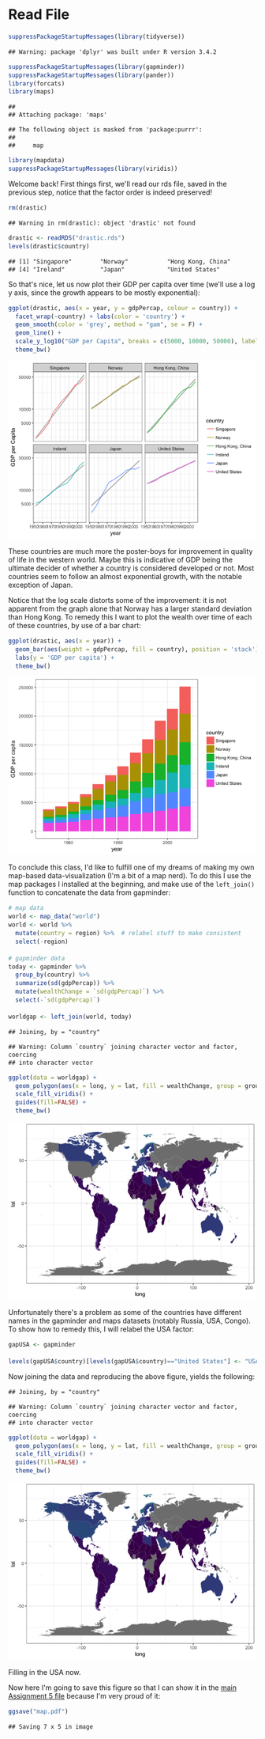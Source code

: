 # Read File


```r
suppressPackageStartupMessages(library(tidyverse))
```

```
## Warning: package 'dplyr' was built under R version 3.4.2
```

```r
suppressPackageStartupMessages(library(gapminder))
suppressPackageStartupMessages(library(pander))
library(forcats)
library(maps)
```

```
## 
## Attaching package: 'maps'
```

```
## The following object is masked from 'package:purrr':
## 
##     map
```

```r
library(mapdata)
suppressPackageStartupMessages(library(viridis))
```

Welcome back! First things first, we'll read our rds file, saved in the previous step, notice that the factor order is indeed preserved!


```r
rm(drastic)
```

```
## Warning in rm(drastic): object 'drastic' not found
```

```r
drastic <- readRDS("drastic.rds")
levels(drastic$country)
```

```
## [1] "Singapore"        "Norway"           "Hong Kong, China"
## [4] "Ireland"          "Japan"            "United States"
```

So that's nice, let us now plot their GDP per capita over time (we'll use a log y axis, since the growth appears to be mostly exponential):


```r
ggplot(drastic, aes(x = year, y = gdpPercap, colour = country)) + 
  facet_wrap(~country) + labs(color = 'country') + 
  geom_smooth(color = 'grey', method = "gam", se = F) +
  geom_line() + 
  scale_y_log10("GDP per Capita", breaks = c(5000, 10000, 50000), labels = c(5000, 10000, 50000)) +
  theme_bw()
```

![](readfile_files/figure-html/unnamed-chunk-3-1.png)<!-- -->

These countries are much more the poster-boys for improvement in quality of life in the western world. Maybe this is indicative of GDP being the ultimate decider of whether a country is considered developed or not. Most countries seem to follow an almost exponential growth, with the notable exception of Japan. 

Notice that the log scale distorts some of the improvement: it is not apparent from the graph alone that Norway has a larger standard deviation than Hong Kong. To remedy this I want to plot the wealth over time of each of these countries, by use of a bar chart:


```r
ggplot(drastic, aes(x = year)) + 
  geom_bar(aes(weight = gdpPercap, fill = country), position = 'stack') +
  labs(y = 'GDP per capita') +
  theme_bw()
```

![](readfile_files/figure-html/unnamed-chunk-4-1.png)<!-- -->

To conclude this class, I'd like to fulfill one of my dreams of making my own map-based data-visualization (I'm a bit of a map nerd). To do this I use the map packages I installed at the beginning, and make use of the `left_join()` function to concatenate the data from gapminder:


```r
# map data
world <- map_data("world")
world <- world %>% 
  mutate(country = region) %>%  # relabel stuff to make consistent
  select(-region)

# gapminder data
today <- gapminder %>% 
  group_by(country) %>% 
  summarize(sd(gdpPercap)) %>% 
  mutate(wealthChange = `sd(gdpPercap)`) %>% 
  select(-`sd(gdpPercap)`)

worldgap <- left_join(world, today)
```

```
## Joining, by = "country"
```

```
## Warning: Column `country` joining character vector and factor, coercing
## into character vector
```



```r
ggplot(data = worldgap) + 
  geom_polygon(aes(x = long, y = lat, fill = wealthChange, group = group)) +
  scale_fill_viridis() +
  guides(fill=FALSE) +
  theme_bw()
```

![](readfile_files/figure-html/unnamed-chunk-6-1.png)<!-- -->

Unfortunately there's a problem as some of the countries have different names in the gapminder and maps datasets (notably Russia, USA, Congo). To show how to remedy this, I will relabel the USA factor: 


```r
gapUSA <- gapminder

levels(gapUSA$country)[levels(gapUSA$country)=="United States"] <- "USA" # relabel the United States factor
```

Now joining the data and reproducing the above figure, yields the following:


```
## Joining, by = "country"
```

```
## Warning: Column `country` joining character vector and factor, coercing
## into character vector
```

```r
ggplot(data = worldgap) + 
  geom_polygon(aes(x = long, y = lat, fill = wealthChange, group = group)) +
  scale_fill_viridis() +
  guides(fill=FALSE) +
  theme_bw()
```

![](readfile_files/figure-html/unnamed-chunk-9-1.png)<!-- -->

Filling in the USA now.

Now here I'm going to save this figure so that I can show it in the [main Assignment 5 file](https://github.com/arsbar24/STAT545-hw-barton-alistair/blob/master/hw05/Assignment_5.md) because I'm very proud of it:


```r
ggsave("map.pdf")
```

```
## Saving 7 x 5 in image
```
